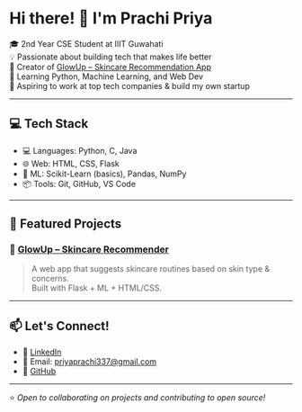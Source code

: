 # Hi there! 👋 I'm Prachi Priya

🎓 2nd Year CSE Student at IIIT Guwahati  
💡 Passionate about building tech that makes life better  
🌸 Creator of [GlowUp – Skincare Recommendation App](https://github.com/Ppp3338888/Glowup)  
🧠 Learning Python, Machine Learning, and Web Dev  
🚀 Aspiring to work at top tech companies & build my own startup

---

## 💻 Tech Stack
- 💻 Languages: Python, C, Java
- 🌐 Web: HTML, CSS, Flask
- 🤖 ML: Scikit-Learn (basics), Pandas, NumPy
- 📦 Tools: Git, GitHub, VS Code

---

## 📌 Featured Projects

### 🌸 [GlowUp – Skincare Recommender](https://github.com/Ppp3338888/Glowup)
> A web app that suggests skincare routines based on skin type & concerns.  
Built with Flask + ML + HTML/CSS.

---

## 📫 Let's Connect!
- 💼 [LinkedIn](https://www.linkedin.com/in/prachi-priya-b46156326/)
- 📧 Email: priyaprachi337@gmail.com
- 🔗 [GitHub](https://github.com/Ppp3338888)

---
⭐️ *Open to collaborating on projects and contributing to open source!*


<!--
**Ppp3338888/Ppp3338888** is a ✨ _special_ ✨ repository because its `README.md` (this file) appears on your GitHub profile.

Here are some ideas to get you started:

- 🔭 I’m currently working on ...
- 🌱 I’m currently learning ...
- 👯 I’m looking to collaborate on ...
- 🤔 I’m looking for help with ...
- 💬 Ask me about ...
- 📫 How to reach me: ...
- 😄 Pronouns: ...
- ⚡ Fun fact: ...
-->
